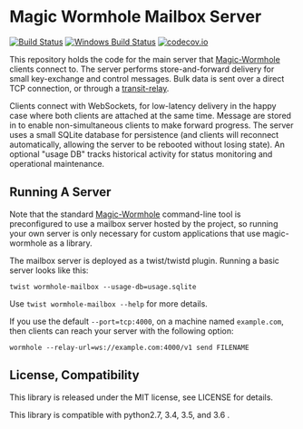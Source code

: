 # Magic Wormhole Mailbox Server
[![Build Status](https://travis-ci.org/warner/magic-wormhole-mailbox-server.svg?branch=master)](https://travis-ci.org/warner/magic-wormhole-mailbox-server)
[![Windows Build Status](https://ci.appveyor.com/api/projects/status/mfnn5rsyfnrq576a/branch/master?svg=true)](https://ci.appveyor.com/project/warner/magic-wormhole-mailbox-server)
[![codecov.io](https://codecov.io/github/warner/magic-wormhole-mailbox-server/coverage.svg?branch=master)](https://codecov.io/github/warner/magic-wormhole-mailbox-server?branch=master)

This repository holds the code for the main server that
[Magic-Wormhole](http://magic-wormhole.io) clients connect to. The server
performs store-and-forward delivery for small key-exchange and control
messages. Bulk data is sent over a direct TCP connection, or through a
[transit-relay](https://github.com/warner/magic-wormhole-transit-relay).

Clients connect with WebSockets, for low-latency delivery in the happy case
where both clients are attached at the same time. Message are stored in to
enable non-simultaneous clients to make forward progress. The server uses a
small SQLite database for persistence (and clients will reconnect
automatically, allowing the server to be rebooted without losing state). An
optional "usage DB" tracks historical activity for status monitoring and
operational maintenance.

## Running A Server

Note that the standard [Magic-Wormhole](http://magic-wormhole.io)
command-line tool is preconfigured to use a mailbox server hosted by the
project, so running your own server is only necessary for custom applications
that use magic-wormhole as a library.

The mailbox server is deployed as a twist/twistd plugin. Running a basic
server looks like this:

```
twist wormhole-mailbox --usage-db=usage.sqlite
```

Use ``twist wormhole-mailbox --help`` for more details.

If you use the default ``--port=tcp:4000``, on a machine named
``example.com``, then clients can reach your server with the following
option:

```
wormhole --relay-url=ws://example.com:4000/v1 send FILENAME
```

## License, Compatibility

This library is released under the MIT license, see LICENSE for details.

This library is compatible with python2.7, 3.4, 3.5, and 3.6 .

